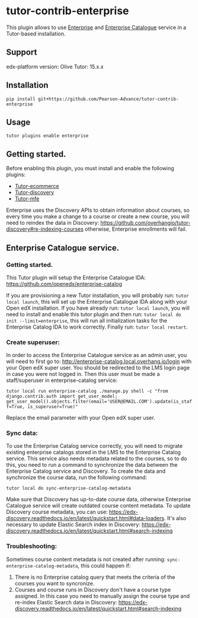 # tutor-contrib-enterprise

This plugin allows to use [Enterprise](https://github.com/openedx/edx-enterprise) and [Enterprise Catalogue](https://github.com/openedx/enterprise-catalog) service in a Tutor-based installation.

## Support

edx-platform version: Olive
Tutor: 15.x.x

## Installation

    pip install git+https://github.com/Pearson-Advance/tutor-contrib-enterprise

## Usage

    tutor plugins enable enterprise

## Getting started.

Before enabling this plugin, you must install and enable the following plugins:
- [Tutor-ecommerce](https://github.com/overhangio/tutor-ecommerce)
- [Tutor-discovery](https://github.com/overhangio/tutor-discovery)
- [Tutor-mfe](https://github.com/overhangio/tutor-mfe)

Enterprise uses the Discovery APIs to obtain information about courses, so every time you make a change to a course or create a new course,
you will need to reindex the data in Discovery: https://github.com/overhangio/tutor-discovery#re-indexing-courses
otherwise, Enterprise enrollments will fail.

## Enterprise Catalogue service.

### Getting started.

This Tutor plugin will setup the Enterprise Catalogue IDA: https://github.com/openedx/enterprise-catalog

If you are provisioning a new Tutor installation, you will probably run: `tutor local launch`, this will set up the Enterprise Catalogue IDA along with your Open edX installation. If you have already run: `tutor local launch`, you will need to install and enable this tutor plugin and then run: `tutor local do init --limit=enterprise`, this will run all initialization tasks for the Enterprise Catalog IDA to work correctly. Finally run: `tutor local restart`.

### Create superuser:

In order to access the Enterprise Catalogue service as an admin user, you will need to first go to: http://enterprise-catalog.local.overhang.io/login with your Open edX super user. You should be redirected to the LMS login page in case you were not logged in. Then this user must be made a staff/superuser in enterprise-catalog service:

`tutor local run enterprise-catalog ./manage.py shell -c "from django.contrib.auth import get_user_model; get_user_model().objects.filter(email='USER@EMAIL.COM').update(is_staff=True, is_superuser=True)"`

Replace the email parameter with your Open edX super user.

### Sync data:

To use the Enterprise Catalog service correctly, you will need to migrate existing enterprise catalogs stored in the LMS to the Enterprise Catalog service. This service also needs metadata related to the courses, so to do this, you need to run a command to synchronize the data between the Enterprise Catalog service and Discovery. To create the data and synchronize the course data, run the following command:

`tutor local do sync-enterprise-catalog-metadata`

Make sure that Discovery has up-to-date course data, otherwise Enterprise Catalogue service will create outdated course content metadata. To update Discovery course metadata, you can use: https://edx-discovery.readthedocs.io/en/latest/quickstart.html#data-loaders. It's also necessary to update Elastic Search index in Discovery: https://edx-discovery.readthedocs.io/en/latest/quickstart.html#search-indexing

### Troubleshooting:

Sometimes course content metadata is not created after running: `sync-enterprise-catalog-metadata`, this could happen if:

1. There is no Enterprise catalog query that meets the criteria of the courses you want to syncronize.
2. Courses and course runs in Discovery don't have a course type assigned. In this case you need to manually assign the course type
and re-index Elastic Search data in Discovery: https://edx-discovery.readthedocs.io/en/latest/quickstart.html#search-indexing
